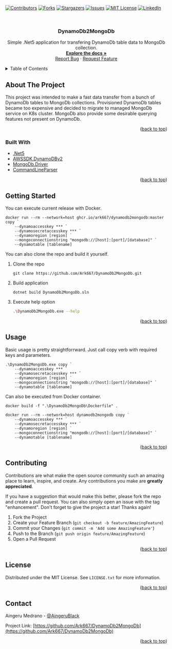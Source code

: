 <div id="top"></div>
<!--
*** Thanks for checking out the Best-README-Template. If you have a suggestion
*** that would make this better, please fork the repo and create a pull request
*** or simply open an issue with the tag "enhancement".
*** Don't forget to give the project a star!
*** Thanks again! Now go create something AMAZING! :D
-->



<!-- PROJECT SHIELDS -->
<!--
*** I'm using markdown "reference style" links for readability.
*** Reference links are enclosed in brackets [ ] instead of parentheses ( ).
*** See the bottom of this document for the declaration of the reference variables
*** for contributors-url, forks-url, etc. This is an optional, concise syntax you may use.
*** https://www.markdownguide.org/basic-syntax/#reference-style-links
-->
[![Contributors][contributors-shield]][contributors-url]
[![Forks][forks-shield]][forks-url]
[![Stargazers][stars-shield]][stars-url]
[![Issues][issues-shield]][issues-url]
[![MIT License][license-shield]][license-url]
[![LinkedIn][linkedin-shield]][linkedin-url]



<!-- PROJECT LOGO -->
<br />
<div align="center">
  <!-- <a href="https://github.com/Ark667/DynamoDb2MongoDb">
    <img src="images/logo.png" alt="Logo" width="80" height="80">
  </a> -->

<h3 align="center">DynamoDb2MongoDb</h3>

  <p align="center">
    Simple .Net5 application for transfering DynamoDb table data to MongoDb collection.
    <br />
    <a href="https://github.com/Ark667/DynamoDb2MongoDb"><strong>Explore the docs »</strong></a>
    <br />    
    <a href="https://github.com/Ark667/DynamoDb2MongoDb/issues">Report Bug</a>
    ·
    <a href="https://github.com/Ark667/DynamoDb2MongoDb/issues">Request Feature</a>
  </p>
</div>



<!-- TABLE OF CONTENTS -->
<details>
  <summary>Table of Contents</summary>
  <ol>
    <li>
      <a href="#about-the-project">About The Project</a>
      <ul>
        <li><a href="#built-with">Built With</a></li>
      </ul>
    </li>
    <li><a href="#getting-started">Getting Started</a></li>
    <li><a href="#usage">Usage</a></li>
    <!-- <li><a href="#roadmap">Roadmap</a></li> -->
    <li><a href="#contributing">Contributing</a></li>
    <li><a href="#license">License</a></li>
    <li><a href="#contact">Contact</a></li>
    <!-- <li><a href="#acknowledgments">Acknowledgments</a></li> -->
  </ol>
</details>



<!-- ABOUT THE PROJECT -->
## About The Project

<!-- [![Product Name Screen Shot][product-screenshot]](https://example.com) -->

This project was intended to make a fast data transfer from a bunch of DynamoDb tables to MongoDb collections. 
Provisioned DynamoDb tables became too expensive and decided to migrate to managed MongoDb service on K8s cluster.
MongoDb also provide some desirable querying features not present on DynamoDb.

<p align="right">(<a href="#top">back to top</a>)</p>



### Built With

* [.Net5](https://dotnet.microsoft.com/download/dotnet/5.0)
* [AWSSDK.DynamoDBv2](https://github.com/aws/aws-sdk-net/)
* [MongoDb.Driver](https://docs.mongodb.com/drivers/csharp/)
* [CommandLineParser](https://github.com/commandlineparser/commandline)

<p align="right">(<a href="#top">back to top</a>)</p>



<!-- GETTING STARTED -->
## Getting Started

You can execute current release with Docker.

```pws
docker run --rm --network=host ghcr.io/ark667/dynamodb2mongodb:master copy `
    --dynamoaccesskey *** `
    --dynamosecretaccesskey *** `
    --dynamoregion [region] `
    --mongoconnectionstring "mongodb://[host]:[port]/[database]" `
    --dynamotable [tablename]
```

You can also clone the repo and build it yourself.

1. Clone the repo

   ```pws
   git clone https://github.com/Ark667/DynamoDb2MongoDb.git
   ```

2. Build application

   ```pws
   dotnet build DynamoDb2MongoDb.sln
   ```

3. Execute help option

   ```sh
   .\DynamoDb2MongoDb.exe --help
   ```

<p align="right">(<a href="#top">back to top</a>)</p>


<!-- USAGE EXAMPLES -->
## Usage

Basic usage is pretty straightforrward. Just call copy verb with required keys and parameters.

```pws
.\DynamoDb2MongoDb.exe copy `
    --dynamoaccesskey *** `
    --dynamosecretaccesskey *** `
    --dynamoregion [region] `
    --mongoconnectionstring "mongodb://[host]:[port]/[database]" `
    --dynamotable [tablename]
```

Can also be executed from Docker container.

```pws
docker build -f ".\DynamoDb2MongoDb\Dockerfile" .
```

```pws
docker run --rm --network=host dynamodb2mongodb copy `
    --dynamoaccesskey *** `
    --dynamosecretaccesskey *** `
    --dynamoregion [region] `
    --mongoconnectionstring "mongodb://[host]:[port]/[database]" `
    --dynamotable [tablename]
```

<p align="right">(<a href="#top">back to top</a>)</p>


<!-- CONTRIBUTING -->
## Contributing

Contributions are what make the open source community such an amazing place to learn, inspire, and create. Any contributions you make are **greatly appreciated**.

If you have a suggestion that would make this better, please fork the repo and create a pull request. You can also simply open an issue with the tag "enhancement".
Don't forget to give the project a star! Thanks again!

1. Fork the Project
2. Create your Feature Branch (`git checkout -b feature/AmazingFeature`)
3. Commit your Changes (`git commit -m 'Add some AmazingFeature'`)
4. Push to the Branch (`git push origin feature/AmazingFeature`)
5. Open a Pull Request

<p align="right">(<a href="#top">back to top</a>)</p>


<!-- LICENSE -->
## License

Distributed under the MIT License. See `LICENSE.txt` for more information.

<p align="right">(<a href="#top">back to top</a>)</p>


<!-- CONTACT -->
## Contact

Aingeru Medrano - [@AingeruBlack](https://twitter.com/AingeruBlack) <!-- - email@email_client.com -->

Project Link: [https://github.com/Ark667/DynamoDb2MongoDb](https://github.com/Ark667/DynamoDb2MongoDb)

<p align="right">(<a href="#top">back to top</a>)</p>


<!-- ACKNOWLEDGMENTS
## Acknowledgments

* []()
* []()
* []()

<p align="right">(<a href="#top">back to top</a>)</p>
 -->


<!-- MARKDOWN LINKS & IMAGES -->
<!-- https://www.markdownguide.org/basic-syntax/#reference-style-links -->
[contributors-shield]: https://img.shields.io/github/contributors/Ark667/DynamoDb2MongoDb.svg?style=for-the-badge
[contributors-url]: https://github.com/Ark667/DynamoDb2MongoDb/graphs/contributors
[forks-shield]: https://img.shields.io/github/forks/Ark667/DynamoDb2MongoDb.svg?style=for-the-badge
[forks-url]: https://github.com/Ark667/DynamoDb2MongoDb/network/members
[stars-shield]: https://img.shields.io/github/stars/Ark667/DynamoDb2MongoDb.svg?style=for-the-badge
[stars-url]: https://github.com/Ark667/DynamoDb2MongoDb/stargazers
[issues-shield]: https://img.shields.io/github/issues/Ark667/DynamoDb2MongoDb.svg?style=for-the-badge
[issues-url]: https://github.com/Ark667/DynamoDb2MongoDb/issues
[license-shield]: https://img.shields.io/github/license/Ark667/DynamoDb2MongoDb.svg?style=for-the-badge
[license-url]: https://github.com/Ark667/DynamoDb2MongoDb/blob/master/LICENSE.txt
[linkedin-shield]: https://img.shields.io/badge/-LinkedIn-black.svg?style=for-the-badge&logo=linkedin&colorB=555
[linkedin-url]: https://www.linkedin.com/in/aingeru/
[product-screenshot]: images/screenshot.png

